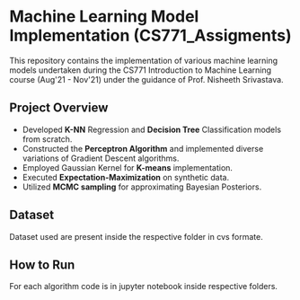 
# Machine Learning Model Implementation (CS771_Assigments)

This repository contains the implementation of various machine learning models undertaken during the CS771 Introduction to Machine Learning course (Aug'21 - Nov'21) under the guidance of Prof. Nisheeth Srivastava.


## Project Overview

- Developed **K-NN** Regression and **Decision Tree** Classification models from scratch.
- Constructed the **Perceptron Algorithm** and implemented diverse variations of Gradient Descent algorithms.
- Employed Gaussian Kernel for **K-means** implementation.
- Executed **Expectation-Maximization** on synthetic data.
- Utilized **MCMC sampling** for approximating Bayesian Posteriors.
## Dataset

Dataset used are present inside the respective folder in cvs formate.

## How to Run
For each algorithm code is in jupyter notebook inside respective folders.